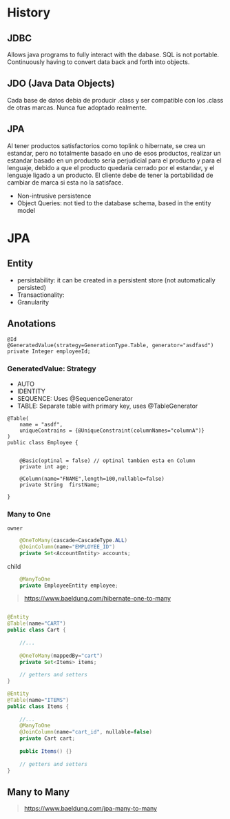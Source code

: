 

# History

## JDBC

Allows java programs to fully interact with the dabase. SQL is not portable. Continuously having to convert data back and forth into objects.

## JDO (Java Data Objects)

Cada base de datos debia de producir .class y ser compatible con los .class de otras marcas. Nunca fue adoptado realmente.

## JPA

Al tener productos satisfactorios como toplink o hibernate, se crea un estandar, pero no totalmente basado en uno de esos productos, realizar un estandar basado en un producto seria perjudicial para el producto y para el lenguaje, debido a que el producto quedaria cerrado por el estandar, y el lenguaje ligado a un producto. El cliente debe de tener la portabilidad de cambiar de marca si esta no la satisface.

+ Non-intrusive persistence
+ Object Queries: not tied to the database schema, based in the entity model

# JPA

## Entity

+ persistability: it can be created in a persistent store (not automatically persisted)
+ Transactionality:
+ Granularity



## Anotations

```
@Id
@GeneratedValue(strategy=GenerationType.Table, generator="asdfasd")
private Integer employeeId;
```



### GeneratedValue: Strategy

+ AUTO
+ IDENTITY
+ SEQUENCE: Uses @SequenceGenerator
+ TABLE: Separate table with primary key, uses @TableGenerator



```
@Table(
	name = "asdf",
	uniqueContrains = {@UniqueConstraint(columnNames="columnA")}
)
public class Employee {


	@Basic(optinal = false) // optinal tambien esta en Column
	private int age;
	
	@Column(name="FNAME",length=100,nullable=false)
	private String  firstName;

}
```



### Many to One

`owner`

```java
	@OneToMany(cascade=CascadeType.ALL)
    @JoinColumn(name="EMPLOYEE_ID")
    private Set<AccountEntity> accounts;
```

child

```java
	@ManyToOne
    private EmployeeEntity employee;
```



>  https://www.baeldung.com/hibernate-one-to-many



```java

@Entity
@Table(name="CART")
public class Cart {
 
    //...
 
    @OneToMany(mappedBy="cart")
    private Set<Items> items;
     
    // getters and setters
}
```

```java
@Entity
@Table(name="ITEMS")
public class Items {
     
    //...
    @ManyToOne
    @JoinColumn(name="cart_id", nullable=false)
    private Cart cart;
 
    public Items() {}
     
    // getters and setters
}
```



## Many to Many

> https://www.baeldung.com/jpa-many-to-many